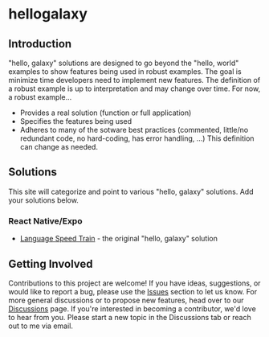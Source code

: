 # hellogalaxy
## Introduction
"hello, galaxy" solutions are designed to go beyond the "hello, world" examples to show features being used in robust examples. The goal is minimize time developers need to implement new features.
The definition of a robust example is up to interpretation and may change over time. For now, a robust example...
- Provides a real solution (function or full application)
- Specifies the features being used
- Adheres to many of the sotware best practices (commented, little/no redundant code, no hard-coding, has error handling, ...)
This definition can change as needed.
## Solutions
This site will categorize and point to various "hello, galaxy" solutions. Add your solutions below.
### React Native/Expo
- [Language Speed Train](https://github.com/remarcotte/LanguageSpeedTrain) - the original "hello, galaxy" solution
## Getting Involved
Contributions to this project are welcome! If you have ideas, suggestions, or would like to report a bug, please use the [Issues](../../issues) section to let us know. For more general discussions or to propose new features, head over to our [Discussions](../../discussions) page.
If you're interested in becoming a contributor, we'd love to hear from you. Please start a new topic in the Discussions tab or reach out to me via email.
